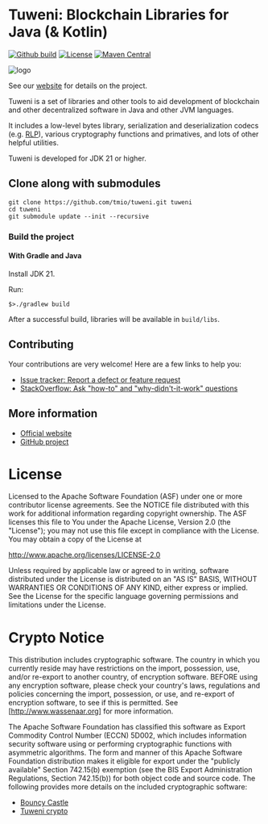 # Tuweni: Blockchain Libraries for Java (& Kotlin)

[![Github build](https://github.com/tmio/tuweni/actions/workflows/build.yml/badge.svg)](https://github.com/tmio/tuweni/actions/workflows/build.yml)
[![License](https://img.shields.io/badge/License-Apache%202.0-blue.svg)](https://github.com/tmio/tuweni/blob/main/LICENSE)
[![Maven Central](https://maven-badges.herokuapp.com/maven-central/io.tmio/tuweni-tuweni/badge.svg?style=plastic)](https://maven-badges.herokuapp.com/maven-central/io.tmio/tuweni-tuweni)

![logo](tuweni.png)

See our [website](https://tuweni.tmio.io) for details on the project.

Tuweni is a set of libraries and other tools to aid development of blockchain and other decentralized software in Java and other JVM languages.

It includes a low-level bytes library, serialization and deserialization codecs (e.g. [RLP](https://github.com/ethereum/wiki/wiki/RLP)), various cryptography functions and primatives, and lots of other helpful utilities.

Tuweni is developed for JDK 21 or higher.

## Clone along with submodules ##
    git clone https://github.com/tmio/tuweni.git tuweni
    cd tuweni
    git submodule update --init --recursive

### Build the project ###
#### With Gradle and Java ####
Install JDK 21.

Run:

`$>./gradlew build`

After a successful build, libraries will be available in `build/libs`.

## Contributing

Your contributions are very welcome! Here are a few links to help you:

- [Issue tracker: Report a defect or feature request](https://www.github.com/tmio/tuweni/issues)
- [StackOverflow: Ask "how-to" and "why-didn't-it-work" questions](https://stackoverflow.com/questions/ask?tags=tuweni)

## More information

- [Official website](https://tuweni.tmio.io)
- [GitHub project](https://github.com/tmio/tuweni)

# License

Licensed to the Apache Software Foundation (ASF) under one or more contributor license agreements. See the NOTICE
file distributed with this work for additional information regarding copyright ownership. The ASF licenses this file
to You under the Apache License, Version 2.0 (the "License"); you may not use this file except in compliance with the
License. You may obtain a copy of the License at

http://www.apache.org/licenses/LICENSE-2.0

Unless required by applicable law or agreed to in writing, software distributed under the License is distributed on
an "AS IS" BASIS, WITHOUT WARRANTIES OR CONDITIONS OF ANY KIND, either express or implied. See the License for the
specific language governing permissions and limitations under the License.

# Crypto Notice

This distribution includes cryptographic software. The country in which you
currently reside may have restrictions on the import, possession, use, and/or
re-export to another country, of encryption software. BEFORE using any
encryption software, please check your country's laws, regulations and
policies concerning the import, possession, or use, and re-export of encryption
software, to see if this is permitted. See [http://www.wassenaar.org] for
more information.

The Apache Software Foundation has classified this software as Export Commodity
Control Number (ECCN) 5D002, which includes information security software using
or performing cryptographic functions with asymmetric algorithms. The form and
manner of this Apache Software Foundation distribution makes it eligible for
export under the "publicly available" Section 742.15(b) exemption (see the BIS
Export Administration Regulations, Section 742.15(b)) for both object code and
source code.
The following provides more details on the included cryptographic software:
* [Bouncy Castle](http://bouncycastle.org/)
* [Tuweni crypto](./crypto)
